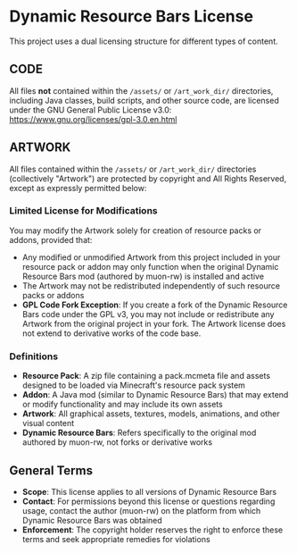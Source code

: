 # Dynamic Resource Bars License

This project uses a dual licensing structure for different types of content.

## CODE
All files **not** contained within the `/assets/` or `/art_work_dir/` directories, including Java classes, build scripts, and other source code, are licensed under the GNU General Public License v3.0: https://www.gnu.org/licenses/gpl-3.0.en.html

## ARTWORK
All files contained within the `/assets/` or `/art_work_dir/` directories (collectively "Artwork") are protected by copyright and All Rights Reserved, except as expressly permitted below:

### Limited License for Modifications
You may modify the Artwork solely for creation of resource packs or addons, provided that:
- Any modified or unmodified Artwork from this project included in your resource pack or addon may only function when the original Dynamic Resource Bars mod (authored by muon-rw) is installed and active
- The Artwork may not be redistributed independently of such resource packs or addons
- **GPL Code Fork Exception**: If you create a fork of the Dynamic Resource Bars code under the GPL v3, you may not include or redistribute any Artwork from the original project in your fork. The Artwork license does not extend to derivative works of the code base.

### Definitions
- **Resource Pack**: A zip file containing a pack.mcmeta file and assets designed to be loaded via Minecraft's resource pack system
- **Addon**: A Java mod (similar to Dynamic Resource Bars) that may extend or modify functionality and may include its own assets
- **Artwork**: All graphical assets, textures, models, animations, and other visual content
- **Dynamic Resource Bars**: Refers specifically to the original mod authored by muon-rw, not forks or derivative works

## General Terms
- **Scope**: This license applies to all versions of Dynamic Resource Bars
- **Contact**: For permissions beyond this license or questions regarding usage, contact the author (muon-rw) on the platform from which Dynamic Resource Bars was obtained
- **Enforcement**: The copyright holder reserves the right to enforce these terms and seek appropriate remedies for violations
